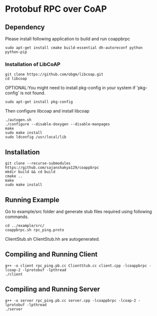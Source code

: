 # Protobuf RPC over CoAP

## Dependency
Please install following application to build and run coappbrpc
```
sudo apt-get install cmake build-essential dh-autoreconf python python-pip
```

### Installation of LibCoAP
```
git clone https://github.com/obgm/libcoap.git
cd libcoap

```
OPTIONAL:You might need to install pkg-config in your system if 'pkg-config' is not found.
```
sudo apt-get install pkg-config
```
Then configure libcoap and install libcoap
```
./autogen.sh
./configure --disable-doxygen --disable-manpages
make
sudo make install
sudo ldconfig /usr/local/lib
```

## Installation
```
git clone --recurse-submodules https://github.com/sajanshakya129/coappbrpc
mkdir build && cd build
cmake ..
make
sudo make install
```

## Running Example
Go to example/src folder and generate stub files required using following commands.
```
cd ../example/src/
coappbrpc.sh rpc_ping.proto
```
ClientStub.sh ClientStub.hh are autogenerated.

## Compiling and Running Client
```
g++ -o client rpc_ping.pb.cc ClientStub.cc client.cpp -lcoappbrpc -lcoap-2 -lprotobuf -lpthread
./client
```
## Compiling and Running Server
```
g++ -o server rpc_ping.pb.cc server.cpp -lcoappbrpc -lcoap-2 -lprotobuf -lpthread
./server
```